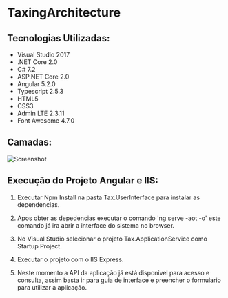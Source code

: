 # TaxingArchitecture

## Tecnologias Utilizadas:

* Visual Studio 2017
* .NET Core 2.0
* C# 7.2
* ASP.NET Core 2.0
* Angular 5.2.0
* Typescript 2.5.3
* HTML5
* CSS3
* Admin LTE 2.3.11
* Font Awesome 4.7.0

## Camadas:

![Screenshot](https://github.com/cpsilva/TaxingAchitecture/tree/master/Screenshots/1.png)

## Execução do Projeto Angular e IIS:

1. Executar Npm Install na pasta Tax.UserInterface para instalar as dependencias.

2. Apos obter as depedencias executar o comando 'ng serve -aot -o' este comando já ira abrir a interface do sistema no browser.

3. No Visual Studio selecionar o projeto Tax.ApplicationService como Startup Project.

4. Executar o projeto com o IIS Express.

5. Neste momento a API da aplicação já está disponivel para acesso e consulta, assim basta ir para guia de interface e preencher o formulario para utilizar a aplicação.
